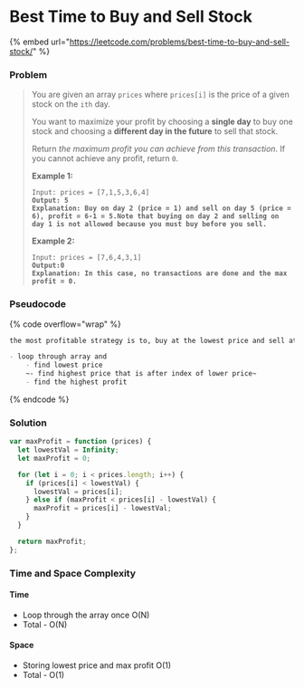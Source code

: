 # Best Time to Buy and Sell Stock

{% embed url="https://leetcode.com/problems/best-time-to-buy-and-sell-stock/" %}

### Problem

> You are given an array `prices` where `prices[i]` is the price of a given stock on the `ith` day.
>
> You want to maximize your profit by choosing a **single day** to buy one stock and choosing a **different day in the future** to sell that stock.
>
> Return _the maximum profit you can achieve from this transaction_. If you cannot achieve any profit, return `0`.
>
> **Example 1:**
>
> <pre data-overflow="wrap"><code>Input: prices = [7,1,5,3,6,4]
> <strong>Output: 5
> </strong><strong>Explanation: Buy on day 2 (price = 1) and sell on day 5 (price = 6), profit = 6-1 = 5.Note that buying on day 2 and selling on day 1 is not allowed because you must buy before you sell.</strong></code></pre>
>
> **Example 2:**
>
> <pre data-overflow="wrap"><code>Input: prices = [7,6,4,3,1]
> <strong>Output:0
> </strong><strong>Explanation: In this case, no transactions are done and the max profit = 0.</strong></code></pre>

### Pseudocode

{% code overflow="wrap" %}
```markdown
the most profitable strategy is to, buy at the lowest price and sell at the highest price.

- loop through array and
    - find lowest price
    ~- find highest price that is after index of lower price~
    - find the highest profit
```
{% endcode %}

### Solution

```javascript
var maxProfit = function (prices) {
  let lowestVal = Infinity;
  let maxProfit = 0;

  for (let i = 0; i < prices.length; i++) {
    if (prices[i] < lowestVal) {
      lowestVal = prices[i];
    } else if (maxProfit < prices[i] - lowestVal) {
      maxProfit = prices[i] - lowestVal;
    }
  }

  return maxProfit;
};
```

### Time and Space Complexity

#### Time

* Loop through the array once O(N)
* Total - O(N)

#### Space

* Storing lowest price and max profit O(1)
* Total - O(1)
